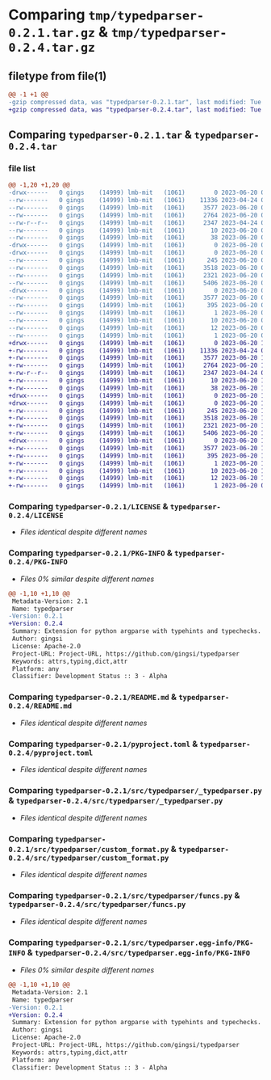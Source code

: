 # Comparing `tmp/typedparser-0.2.1.tar.gz` & `tmp/typedparser-0.2.4.tar.gz`

## filetype from file(1)

```diff
@@ -1 +1 @@
-gzip compressed data, was "typedparser-0.2.1.tar", last modified: Tue Jun 20 09:56:20 2023, max compression
+gzip compressed data, was "typedparser-0.2.4.tar", last modified: Tue Jun 20 10:19:18 2023, max compression
```

## Comparing `typedparser-0.2.1.tar` & `typedparser-0.2.4.tar`

### file list

```diff
@@ -1,20 +1,20 @@
-drwx------   0 gings    (14999) lmb-mit   (1061)        0 2023-06-20 09:56:20.992917 typedparser-0.2.1/
--rw-------   0 gings    (14999) lmb-mit   (1061)    11336 2023-04-24 08:52:38.000000 typedparser-0.2.1/LICENSE
--rw-------   0 gings    (14999) lmb-mit   (1061)     3577 2023-06-20 09:56:20.988917 typedparser-0.2.1/PKG-INFO
--rw-------   0 gings    (14999) lmb-mit   (1061)     2764 2023-06-20 09:54:26.000000 typedparser-0.2.1/README.md
--rw-r--r--   0 gings    (14999) lmb-mit   (1061)     2347 2023-04-24 08:57:37.000000 typedparser-0.2.1/pyproject.toml
--rw-------   0 gings    (14999) lmb-mit   (1061)       10 2023-06-20 09:54:26.000000 typedparser-0.2.1/requirements.txt
--rw-------   0 gings    (14999) lmb-mit   (1061)       38 2023-06-20 09:56:20.992917 typedparser-0.2.1/setup.cfg
-drwx------   0 gings    (14999) lmb-mit   (1061)        0 2023-06-20 09:56:20.940916 typedparser-0.2.1/src/
-drwx------   0 gings    (14999) lmb-mit   (1061)        0 2023-06-20 09:56:20.964916 typedparser-0.2.1/src/typedparser/
--rw-------   0 gings    (14999) lmb-mit   (1061)      245 2023-06-20 09:54:25.000000 typedparser-0.2.1/src/typedparser/__init__.py
--rw-------   0 gings    (14999) lmb-mit   (1061)     3518 2023-06-20 09:54:25.000000 typedparser-0.2.1/src/typedparser/_typedparser.py
--rw-------   0 gings    (14999) lmb-mit   (1061)     2321 2023-06-20 09:54:25.000000 typedparser-0.2.1/src/typedparser/custom_format.py
--rw-------   0 gings    (14999) lmb-mit   (1061)     5406 2023-06-20 09:54:25.000000 typedparser-0.2.1/src/typedparser/funcs.py
-drwx------   0 gings    (14999) lmb-mit   (1061)        0 2023-06-20 09:56:20.984917 typedparser-0.2.1/src/typedparser.egg-info/
--rw-------   0 gings    (14999) lmb-mit   (1061)     3577 2023-06-20 09:56:20.000000 typedparser-0.2.1/src/typedparser.egg-info/PKG-INFO
--rw-------   0 gings    (14999) lmb-mit   (1061)      395 2023-06-20 09:56:20.000000 typedparser-0.2.1/src/typedparser.egg-info/SOURCES.txt
--rw-------   0 gings    (14999) lmb-mit   (1061)        1 2023-06-20 09:56:20.000000 typedparser-0.2.1/src/typedparser.egg-info/dependency_links.txt
--rw-------   0 gings    (14999) lmb-mit   (1061)       10 2023-06-20 09:56:20.000000 typedparser-0.2.1/src/typedparser.egg-info/requires.txt
--rw-------   0 gings    (14999) lmb-mit   (1061)       12 2023-06-20 09:56:20.000000 typedparser-0.2.1/src/typedparser.egg-info/top_level.txt
--rw-------   0 gings    (14999) lmb-mit   (1061)        1 2023-06-20 09:55:33.000000 typedparser-0.2.1/src/typedparser.egg-info/zip-safe
+drwx------   0 gings    (14999) lmb-mit   (1061)        0 2023-06-20 10:19:18.613287 typedparser-0.2.4/
+-rw-------   0 gings    (14999) lmb-mit   (1061)    11336 2023-04-24 08:52:38.000000 typedparser-0.2.4/LICENSE
+-rw-------   0 gings    (14999) lmb-mit   (1061)     3577 2023-06-20 10:19:18.609287 typedparser-0.2.4/PKG-INFO
+-rw-------   0 gings    (14999) lmb-mit   (1061)     2764 2023-06-20 10:16:37.000000 typedparser-0.2.4/README.md
+-rw-r--r--   0 gings    (14999) lmb-mit   (1061)     2347 2023-04-24 08:57:37.000000 typedparser-0.2.4/pyproject.toml
+-rw-------   0 gings    (14999) lmb-mit   (1061)       10 2023-06-20 10:16:37.000000 typedparser-0.2.4/requirements.txt
+-rw-------   0 gings    (14999) lmb-mit   (1061)       38 2023-06-20 10:19:18.613287 typedparser-0.2.4/setup.cfg
+drwx------   0 gings    (14999) lmb-mit   (1061)        0 2023-06-20 10:19:18.545285 typedparser-0.2.4/src/
+drwx------   0 gings    (14999) lmb-mit   (1061)        0 2023-06-20 10:19:18.577286 typedparser-0.2.4/src/typedparser/
+-rw-------   0 gings    (14999) lmb-mit   (1061)      245 2023-06-20 10:16:37.000000 typedparser-0.2.4/src/typedparser/__init__.py
+-rw-------   0 gings    (14999) lmb-mit   (1061)     3518 2023-06-20 10:16:37.000000 typedparser-0.2.4/src/typedparser/_typedparser.py
+-rw-------   0 gings    (14999) lmb-mit   (1061)     2321 2023-06-20 10:16:37.000000 typedparser-0.2.4/src/typedparser/custom_format.py
+-rw-------   0 gings    (14999) lmb-mit   (1061)     5406 2023-06-20 10:16:37.000000 typedparser-0.2.4/src/typedparser/funcs.py
+drwx------   0 gings    (14999) lmb-mit   (1061)        0 2023-06-20 10:19:18.605287 typedparser-0.2.4/src/typedparser.egg-info/
+-rw-------   0 gings    (14999) lmb-mit   (1061)     3577 2023-06-20 10:19:18.000000 typedparser-0.2.4/src/typedparser.egg-info/PKG-INFO
+-rw-------   0 gings    (14999) lmb-mit   (1061)      395 2023-06-20 10:19:18.000000 typedparser-0.2.4/src/typedparser.egg-info/SOURCES.txt
+-rw-------   0 gings    (14999) lmb-mit   (1061)        1 2023-06-20 10:19:18.000000 typedparser-0.2.4/src/typedparser.egg-info/dependency_links.txt
+-rw-------   0 gings    (14999) lmb-mit   (1061)       10 2023-06-20 10:19:18.000000 typedparser-0.2.4/src/typedparser.egg-info/requires.txt
+-rw-------   0 gings    (14999) lmb-mit   (1061)       12 2023-06-20 10:19:18.000000 typedparser-0.2.4/src/typedparser.egg-info/top_level.txt
+-rw-------   0 gings    (14999) lmb-mit   (1061)        1 2023-06-20 09:55:33.000000 typedparser-0.2.4/src/typedparser.egg-info/zip-safe
```

### Comparing `typedparser-0.2.1/LICENSE` & `typedparser-0.2.4/LICENSE`

 * *Files identical despite different names*

### Comparing `typedparser-0.2.1/PKG-INFO` & `typedparser-0.2.4/PKG-INFO`

 * *Files 0% similar despite different names*

```diff
@@ -1,10 +1,10 @@
 Metadata-Version: 2.1
 Name: typedparser
-Version: 0.2.1
+Version: 0.2.4
 Summary: Extension for python argparse with typehints and typechecks.
 Author: gingsi
 License: Apache-2.0
 Project-URL: Project-URL, https://github.com/gingsi/typedparser
 Keywords: attrs,typing,dict,attr
 Platform: any
 Classifier: Development Status :: 3 - Alpha
```

### Comparing `typedparser-0.2.1/README.md` & `typedparser-0.2.4/README.md`

 * *Files identical despite different names*

### Comparing `typedparser-0.2.1/pyproject.toml` & `typedparser-0.2.4/pyproject.toml`

 * *Files identical despite different names*

### Comparing `typedparser-0.2.1/src/typedparser/_typedparser.py` & `typedparser-0.2.4/src/typedparser/_typedparser.py`

 * *Files identical despite different names*

### Comparing `typedparser-0.2.1/src/typedparser/custom_format.py` & `typedparser-0.2.4/src/typedparser/custom_format.py`

 * *Files identical despite different names*

### Comparing `typedparser-0.2.1/src/typedparser/funcs.py` & `typedparser-0.2.4/src/typedparser/funcs.py`

 * *Files identical despite different names*

### Comparing `typedparser-0.2.1/src/typedparser.egg-info/PKG-INFO` & `typedparser-0.2.4/src/typedparser.egg-info/PKG-INFO`

 * *Files 0% similar despite different names*

```diff
@@ -1,10 +1,10 @@
 Metadata-Version: 2.1
 Name: typedparser
-Version: 0.2.1
+Version: 0.2.4
 Summary: Extension for python argparse with typehints and typechecks.
 Author: gingsi
 License: Apache-2.0
 Project-URL: Project-URL, https://github.com/gingsi/typedparser
 Keywords: attrs,typing,dict,attr
 Platform: any
 Classifier: Development Status :: 3 - Alpha
```

